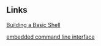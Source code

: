 

## Links

[Building a Basic Shell](https://interrupt.memfault.com/blog/firmware-shell)

[embedded command line interface](https://dojofive.com/blog/embedded-command-line-interfaces-and-why-you-need-them/)


